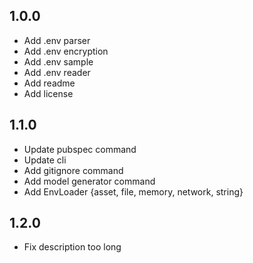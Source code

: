 ## 1.0.0
* Add .env parser
* Add .env encryption
* Add .env sample
* Add .env reader
* Add readme
* Add license

## 1.1.0
* Update pubspec command
* Update cli
* Add gitignore command
* Add model generator command
* Add EnvLoader {asset, file, memory, network, string}

## 1.2.0
* Fix description too long
